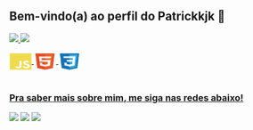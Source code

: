 ## Bem-vindo(a) ao perfil do Patrickkjk 🤠

 <div>
   <a href="https://github.com/Patrickkjk">
   <img height="180em" src="https://github-readme-stats.vercel.app/api?username=Patrickkjk&show_icons=true&theme=tokyonight&include_all_commits=true&count_private=true"/>
   <img height="180em" src="https://github-readme-stats.vercel.app/api/top-langs/?username=Patrickkjk&layout=compact&langs_count=6&theme=tokyonight"/>
</div>
    
<div style="display: inline_block"><br>
  <img align="center" alt="Js" height="30" width="40" src="https://raw.githubusercontent.com/devicons/devicon/master/icons/javascript/javascript-plain.svg">
  <img align="center" alt="HTML" height="30" width="40" src="https://raw.githubusercontent.com/devicons/devicon/master/icons/html5/html5-original.svg">
  <img align="center" alt="CSS" height="30" width="40" src="https://raw.githubusercontent.com/devicons/devicon/master/icons/css3/css3-original.svg">
</div>
 
<br>
 
### Pra saber mais sobre mim, me siga nas redes abaixo!
 
<div> 

  <a href="https://instagram.com/Patrickkkjk" target="_blank"><img src="https://img.shields.io/badge/-Instagram-%23E4405F?style=for-the-badge&logo=instagram&logoColor=white" target="_blank"></a>
  <a href="https://discord.gg/T8b8e3H7" target="_blank"><img src="https://img.shields.io/badge/Discord-7289DA?style=for-the-badge&logo=discord&logoColor=white" target="_blank"></a> 
  <a href = "patrickkjknery@gmail.com"><img src="https://img.shields.io/badge/-Gmail-%23333?style=for-the-badge&logo=gmail&logoColor=white" target="_blank"></a>
